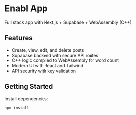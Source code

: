 # Enabl App

Full stack app with Next.js + Supabase + WebAssembly (C++)

## Features

- Create, view, edit, and delete posts
- Supabase backend with secure API routes
- C++ logic compiled to WebAssembly for word count
- Modern UI with React and Tailwind
- API security with key validation

## Getting Started

Install dependencies:

```bash
npm install
